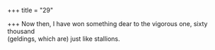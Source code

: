 +++
title = "29"

+++
Now then, I have won something dear to the vigorous one, sixty  thousand  
(geldings, which are) just like stallions.  